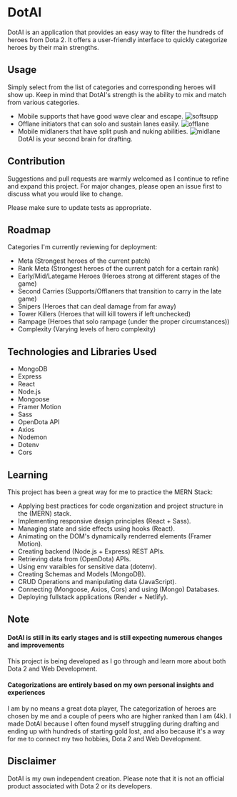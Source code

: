 # DotAI
DotAI is an application that provides an easy way to filter the hundreds of heroes from Dota 2. It offers a user-friendly interface to quickly categorize heroes by their main strengths.


## Usage
Simply select from the list of categories and corresponding heroes will show up. Keep in mind that DotAI's strength is the ability to mix and match from various categories.
- Mobile supports that have good wave clear and escape.
  ![softsupp](https://github.com/css-enjoyer/DotAI/assets/93821791/ce0084b6-7fc2-4af3-815e-f30310a78468)
- Offlane initiators that can solo and sustain lanes easily.
  ![offlane](https://github.com/css-enjoyer/DotAI/assets/93821791/b34aee5f-8f0e-4204-ac80-b5be8f8f0a15)
- Mobile midlaners that have split push and nuking abilities.
  ![midlane](https://github.com/css-enjoyer/DotAI/assets/93821791/67c376a9-65ea-4643-903c-1afe50d7702a)
DotAI is your second brain for drafting.

## Contribution
Suggestions and pull requests are warmly welcomed as I continue to refine and expand this project. For major changes, please open an issue first
to discuss what you would like to change.

Please make sure to update tests as appropriate.

## Roadmap
Categories I'm currently reviewing for deployment:
- Meta (Strongest heroes of the current patch)
- Rank Meta (Strongest heroes of the current patch for a certain rank)
- Early/Mid/Lategame Heroes (Heroes strong at different stages of the game)
- Second Carries (Supports/Offlaners that transition to carry in the late game)
- Snipers (Heroes that can deal damage from far away)
- Tower Killers (Heroes that will kill towers if left unchecked)
- Rampage (Heroes that solo rampage (under the proper circumstances))
- Complexity (Varying levels of hero complexity)

## Technologies and Libraries Used
- MongoDB
- Express
- React
- Node.js
- Mongoose
- Framer Motion
- Sass
- OpenDota API
- Axios
- Nodemon
- Dotenv
- Cors

## Learning
This project has been a great way for me to practice the MERN Stack:
- Applying best practices for code organization and project structure in the (MERN) stack.
- Implementing responsive design principles (React + Sass).
- Managing state and side effects using hooks (React).
- Animating on the DOM's dynamically renderred elements (Framer Motion).
- Creating backend (Node.js + Express) REST APIs.
- Retrieving data from (OpenDota) APIs.
- Using env varaibles for sensitive data (dotenv).
- Creating Schemas and Models (MongoDB).
- CRUD Operations and manipulating data (JavaScript).
- Connecting (Mongoose, Axios, Cors) and using (Mongo) Databases.
- Deploying fullstack applications (Render + Netlify).

## Note
#### DotAI is still in its early stages and is still expecting numerous changes and improvements
This project is being developed as I go through and learn more about both Dota 2 and Web Development.

#### Categorizations are entirely based on my own personal insights and experiences
I am by no means a great dota player, The categorization of heroes are chosen by me and a couple of peers who are higher ranked than I am (4k). I made DotAI because I often found myself struggling during drafting and ending up with hundreds of starting gold lost, and also because it's a way for me to connect my two hobbies, Dota 2 and Web Development.

## Disclaimer
DotAI is my own independent creation. Please note that it is not an official product associated with Dota 2 or its developers.
